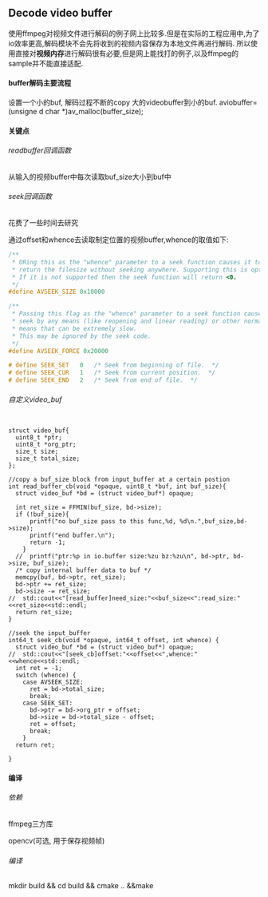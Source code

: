 ## **Decode video buffer**  

使用ffmpeg对视频文件进行解码的例子网上比较多.但是在实际的工程应用中,为了io效率更高,解码模块不会先将收到的视频内容保存为本地文件再进行解码.
所以使用直接对**视频内存**进行解码很有必要,但是网上能找打的例子,以及ffmpeg的sample并不能直接适配.

#### buffer解码主要流程

设置一个小的buf, 解码过程不断的copy 大的videobuffer到小的buf.
aviobuffer=(unsigne
d char *)av_malloc(buffer_size);

#### 关键点

###### readbuffer回调函数

从输入的视频buffer中每次读取buf_size大小到buf中

###### seek回调函数

花费了一些时间去研究

通过offset和whence去读取制定位置的视频buffer,whence的取值如下:

```cpp
/**
 * ORing this as the "whence" parameter to a seek function causes it to
 * return the filesize without seeking anywhere. Supporting this is optional.
 * If it is not supported then the seek function will return <0.
 */
#define AVSEEK_SIZE 0x10000

/**
 * Passing this flag as the "whence" parameter to a seek function causes it to
 * seek by any means (like reopening and linear reading) or other normally unreasonable
 * means that can be extremely slow.
 * This may be ignored by the seek code.
 */
#define AVSEEK_FORCE 0x20000

# define SEEK_SET	0	/* Seek from beginning of file.  */
# define SEEK_CUR	1	/* Seek from current position.  */
# define SEEK_END	2	/* Seek from end of file.  */
```

###### 自定义video_buf

```

struct video_buf{
  uint8_t *ptr;
  uint8_t *org_ptr;
  size_t size;
  size_t total_size;
};

//copy a buf_size block from input_buffer at a certain postion
int read_buffer_cb(void *opaque, uint8_t *buf, int buf_size){
  struct video_buf *bd = (struct video_buf*) opaque;

  int ret_size = FFMIN(buf_size, bd->size);
  if (!buf_size){
      printf("no buf_size pass to this func,%d, %d\n.",buf_size,bd->size);
      printf("end buffer.\n");
      return -1;
    }
  //  printf("ptr:%p in io.buffer size:%zu bz:%zu\n", bd->ptr, bd->size, buf_size);
  /* copy internal buffer data to buf */
  memcpy(buf, bd->ptr, ret_size);
  bd->ptr += ret_size;
  bd->size -= ret_size;
//  std::cout<<"[read_buffer]need_size:"<<buf_size<<":read_size:"<<ret_size<<std::endl;
  return ret_size;
}

//seek the input_buffer
int64_t seek_cb(void *opaque, int64_t offset, int whence) {
  struct video_buf *bd = (struct video_buf*) opaque;
//  std::cout<<"[seek_cb]offset:"<<offset<<",whence:"<<whence<<std::endl;
  int ret = -1;
  switch (whence) {
    case AVSEEK_SIZE:
      ret = bd->total_size;
      break;
    case SEEK_SET:
      bd->ptr = bd->org_ptr + offset;
      bd->size = bd->total_size - offset;
      ret = offset;
      break;
    }
  return ret;

}
```



#### 编译

###### 依赖

ffmpeg三方库

opencv(可选, 用于保存视频帧)

###### 编译

mkdir build && cd build && cmake .. &&make





